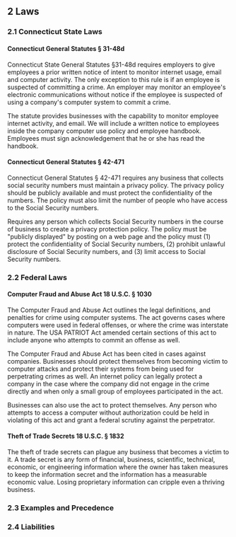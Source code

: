 ## 2 Laws

### 2.1 Connecticut State Laws

#### Connecticut General Statutes § 31-48d

Connecticut State General Statutes §31-48d requires employers to give employees a prior
written notice of intent to monitor internet usage, email and computer activity. The 
only exception to this rule is if an employee is suspected of committing a crime. An 
employer may monitor an employee's electronic communications without notice if the 
employee is suspected of using a company's computer system to commit a crime.

The statute provides businesses with the capability to monitor employee internet
activity, and email. We will include a written notice to employees inside the company
computer use policy and employee handbook. Employees must sign acknowledgement that he
or she has read the handbook. 



#### Connecticut General Statutes § 42-471

Connecticut General Statutes § 42-471 requires any business that collects social
security numbers must maintain a privacy policy. The privacy policy should be publicly
available and must protect the confidentiality of the numbers. The policy must also 
limit the number of people who have access to the Social Security numbers.

Requires any person which collects Social Security numbers in the course of business 
to create a privacy protection policy. The policy must be "publicly displayed" by 
posting on a web page and the policy must (1) protect the confidentiality of Social 
Security numbers, (2) prohibit unlawful disclosure of Social Security numbers, and 
(3) limit access to Social Security numbers.


### 2.2 Federal Laws

#### Computer Fraud and Abuse Act 18 U.S.C. § 1030

The Computer Fraud and Abuse Act outlines the legal definitions, and penalties for
crime using computer systems. The act governs cases where computers were used 
in federal offenses, or where the crime was interstate in nature. The USA 
PATRIOT Act amended certain sections of this act to include anyone who attempts
to commit an offense as well. 

The Computer Fraud and Abuse Act has been cited in cases against companies. 
Businesses should protect themselves from becoming victim to computer attacks and
protect their systems from being used for perpetrating crimes as well. An internet
policy can legally protect a company in the case where the company did not engage
in the crime directly and when only a small group of employees participated in 
the act. 

Businesses can also use the act to protect themselves. Any person who attempts to
access a computer without authorization could be held in violating of this act
and grant a federal scrutiny against the perpetrator. 


#### Theft of Trade Secrets 18 U.S.C. § 1832

The theft of trade secrets can plague any business that becomes a victim to it.
A trade secret is any form of financial, business, scientific, technical, economic,
or engineering information where the owner has taken measures to keep the 
information secret and the information has a measurable economic value. Losing
proprietary information can cripple even a thriving business. 

### 2.3 Examples and Precedence

### 2.4 Liabilities
